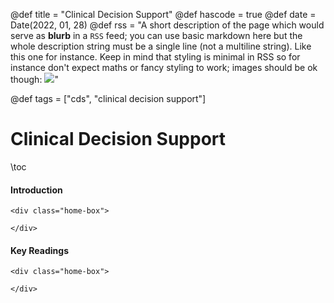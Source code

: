 @def title = "Clinical Decision Support"
@def hascode = true
@def date = Date(2022, 01, 28)
@def rss = "A short description of the page which would serve as **blurb** in a `RSS` feed; you can use basic markdown here but the whole description string must be a single line (not a multiline string). Like this one for instance. Keep in mind that styling is minimal in RSS so for instance don't expect maths or fancy styling to work; images should be ok though: ![](https://upload.wikimedia.org/wikipedia/en/3/32/Rick_and_Morty_opening_credits.jpeg)"

@def tags = ["cds", "clinical decision support"]

# Clinical Decision Support

\toc

#### Introduction

~~~ 
<div class="home-box">
    
</div> 
~~~ 


#### Key Readings

~~~ 
<div class="home-box">
    
</div> 
~~~ 